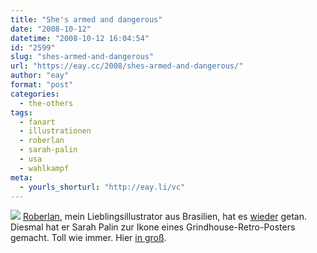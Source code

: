 ```yaml
---
title: "She's armed and dangerous"
date: "2008-10-12"
datetime: "2008-10-12 16:04:54"
id: "2599"
slug: "shes-armed-and-dangerous"
url: "https://eay.cc/2008/shes-armed-and-dangerous/"
author: "eay"
format: "post"
categories:
  - the-others
tags:
  - fanart
  - illustrationen
  - roberlan
  - sarah-palin
  - usa
  - wahlkampf
meta:
  - yourls_shorturl: "http://eay.li/vc"
---
```


![](/uploads/2008/dirtysarah.jpg) [Roberlan](//eay.cc/tag/roberlan/), mein Lieblingsillustrator aus Brasilien, hat es [wieder](//eay.cc/2008/sarah-palin-fan-art/) getan. Diesmal hat er Sarah Palin zur Ikone eines Grindhouse-Retro-Posters gemacht. Toll wie immer. Hier [in groß](http://roberlan.deviantart.com/art/Dirty-Sarah-Grunge-100506720).
